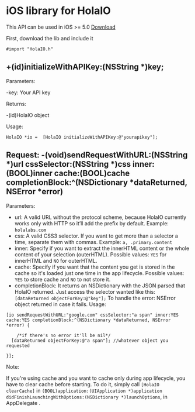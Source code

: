 # iOS library for HolaIO
This API can be used in iOS >= 5.0 [Download](https://github.com/holalabs/holaio-ios/zipball/master)

First, download the lib and include it

``` objetivec
#import "HolaIO.h"
```

## +(id)initializeWithAPIKey:(NSString *)key;

Parameters:

-key: Your API key

Returns:

-(id)HolaIO object

Usage:

``` objetivec
HolaIO *io =  [HolaIO initializeWithAPIKey:@"yourapikey"];
```

## Request: -(void)sendRequestWithURL:(NSString *)url cssSelector:(NSString *)css inner:(BOOL)inner cache:(BOOL)cache completionBlock:^(NSDictionary *dataReturned, NSError *error)

Parameters:

  - url: A valid URL without the protocol scheme, because HolaIO currently works only with HTTP so it’ll add the prefix by default. Example: `holalabs.com`
  - css: A valid CSS3 selector. If you want to get more than a selector a time, separate them with commas. Example: `a, .primary.content`
  - inner: Specify if you want to extract the innerHTML content or the whole content of your selection (outerHTML). Possible values: `YES` for innerHTML and `NO` for outerHTML.
  - cache: Specify if you want that the content you get is stored in the cache so it's loaded just one time in the app lifecycle. Possible values: `YES` to store cache and `NO` to not store it. 
  - completionBlock: It returns an NSDictionary with the JSON parsed that HolaIO returned. Just access the selector wanted like this: `[dataReturned objectForKey:@"key"];` To handle the error: NSError object returned in case it fails.
Usage:

``` objetivec
[io sendRequestWithURL:"google.com" cssSelector:"a span" inner:YES cache:YES completionBlock:^(NSDictionary *dataReturned, NSError *error) {
  
	/*if there's no error it'll be nil*/
  [dataReturned objectForKey:@"a span"]; //whatever object you requested
  
}];
```

Note:

If you're using cache and you want to cache only during app lifecycle, you have to clear cache before starting. To do it, simply call `[HolaIO clearCache]` in `(BOOL)application:(UIApplication *)application didFinishLaunchingWithOptions:(NSDictionary *)launchOptions`, in AppDelegate
.

